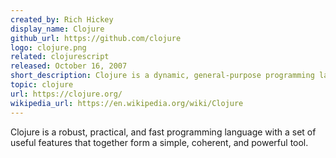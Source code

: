 ```yaml
---
created_by: Rich Hickey
display_name: Clojure
github_url: https://github.com/clojure
logo: clojure.png
related: clojurescript
released: October 16, 2007
short_description: Clojure is a dynamic, general-purpose programming language.
topic: clojure
url: https://clojure.org/
wikipedia_url: https://en.wikipedia.org/wiki/Clojure
---
```

Clojure is a robust, practical, and fast programming language with a set of useful features that together form a simple, coherent, and powerful tool.